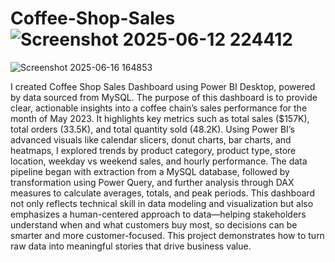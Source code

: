 
# Coffee-Shop-Sales![Screenshot 2025-06-12 224412](https://github.com/user-attachments/assets/5829e411-65e3-4bba-b96d-a5ef61c98332)

![Screenshot 2025-06-16 164853](https://github.com/user-attachments/assets/3c83085a-fa0e-4857-b9d2-29225b0aaaf7)

I created Coffee Shop Sales Dashboard using Power BI Desktop, powered by data sourced from MySQL. The purpose of this dashboard is to provide clear, actionable insights into a coffee chain’s sales performance for the month of May 2023. It highlights key metrics such as total sales ($157K), total orders (33.5K), and total quantity sold (48.2K). Using Power BI’s advanced visuals like calendar slicers, donut charts, bar charts, and heatmaps, I explored trends by product category, product type, store location, weekday vs weekend sales, and hourly performance. The data pipeline began with extraction from a MySQL database, followed by transformation using Power Query, and further analysis through DAX measures to calculate averages, totals, and peak periods. This dashboard not only reflects technical skill in data modeling and visualization but also emphasizes a human-centered approach to data—helping stakeholders understand when and what customers buy most, so decisions can be smarter and more customer-focused. This project demonstrates how to turn raw data into meaningful stories that drive business value.
